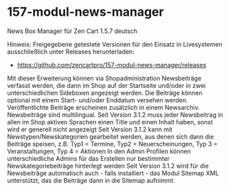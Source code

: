 # 157-modul-news-manager
News Box Manager für Zen Cart 1.5.7 deutsch

Hinweis: 
Freigegebene getestete Versionen für den Einsatz in Livesystemen ausschließlich unter Releases herunterladen:
* https://github.com/zencartpro/157-modul-news-manager/releases

Mit dieser Erweiterung können via Shopadministration Newsbeiträge verfasst werden, die dann im Shop auf der Startseite und/oder in zwei unterschiedlichen Sideboxen angezeigt werden.
Die Beiträge können optional mit einem Start- und/oder Enddatum versehen werden.
Veröffentlichte Beiträge erscheinen zusätzlich in einem Newsarchiv.
Newsbeiträge sind multilingual.
Seit Version 3.1.2 muss jeder Newsbeitrag in allen im Shop aktiven Sprachen einen Title und einen Inhalt haben, sonst wird er generell nicht angezeigt
Seit Version 3.1.2 kann mit Newstypen/Newskategorien gearbeitet werden, aus denen sich dann die Beiträge speisen, z.B.
Typ1 = Termine, Typ2 = Neuerscheinungen, Typ 3 = Veranstaltungen, Typ 4 = Aktionen
In den Admin Profilen können unterschiedliche Admins für das Erstellen nur bestimmter Newskategoriebeiträge hinterlegt werden
Seit Version 3.1.2 wird für die Newsbeiträge automatisch auch - falls installiert - das Modul Sitemap XML unterstützt, das die Beiträge dann in die Sitemap aufnimmt.